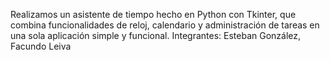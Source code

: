Realizamos un asistente de tiempo hecho en Python con Tkinter, que combina funcionalidades de reloj, calendario y administración de tareas en una sola aplicación simple y funcional. Integrantes: Esteban González, Facundo Leiva
